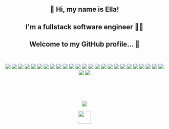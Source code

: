 
<h2 align="center">👋 Hi, my name is Ella!</h2>
<h2 align="center">I'm a fullstack software engineer 👨‍💻</h2>
<h2 align="center">Welcome to my GitHub profile... 👀</h2>
</br>
<p align="center">
<img src="https://img.shields.io/badge/REACT-A81C7D.svg?&style=flat&logo=react&logoColor=white"/>
<img src="https://img.shields.io/badge/ANGULAR-DD0031.svg?&style=flat&logo=angular&logoColor=white"/>
<img src="https://img.shields.io/badge/JAVA-007396.svg?&style=flat&logo=java&logoColor=white"/>
<img src="https://img.shields.io/badge/SPRING-6DB33F.svg?&style=flat&logo=spring&logoColor=white"/>
<img src="https://img.shields.io/badge/HIBERNATE-121011.svg?&style=flat&logo=red-hat&logoColor=white"/>
<img src="https://img.shields.io/badge/HTML5-E34F26.svg?&style=flat&logo=html5&logoColor=white"/>
<img src="https://img.shields.io/badge/CSS3-%231572B6.svg?&style=flat&logo=css3&logoColor=white"/>
<img src="https://img.shields.io/badge/JAVASCRIPT-323330.svg?&style=flat&logo=javascript&logoColor=%23F7DF1E"/>
<img src="https://img.shields.io/badge/TYPESCRIPT-%23007ACC.svg?&style=flat&logo=typescript&logoColor=white"/>
<img src="https://img.shields.io/badge/MOBX-%23121011.svg?&style=flat&logo=mobx&logoColor=white"/>
<img src="https://img.shields.io/badge/GIT-%23F05033.svg?&style=flat&logo=git&logoColor=white"/>
<img src="https://img.shields.io/badge/GITHUB-2C2255.svg?&style=flat&logo=github&logoColor=white"/>
<img src="https://img.shields.io/badge/GITLAB-%23181717.svg?&style=flat&logo=gitlab&logoColor=white"/>
<img src="https://img.shields.io/badge/DOCKER-2496ED.svg?&style=flat&logo=docker&logoColor=white"/>
<img src="https://img.shields.io/badge/POSTGRES-%23316192.svg?&style=flat&logo=postgresql&logoColor=white"/>
<img src="https://img.shields.io/badge/ORACLE-E34F26.svg?&style=flat&logo=oracle&logoColor=white"/>
<img src="https://img.shields.io/badge/DB2-007396.svg?&style=flat&logo=db2&logoColor=white"/>
<img src="https://img.shields.io/badge/SQLITE-003B57.svg?&style=flat&logo=sqlite&logoColor=white"/>
<img src="https://img.shields.io/badge/ANT-A81C7D.svg?&style=flat&logo=apache-ant"/>
<img src="https://img.shields.io/badge/MAVEN-C71A36.svg?&style=flat&logo=apache-maven"/>
<img src="https://img.shields.io/badge/REST-02569B.svg?&style=flat&logo=rest&logoColor=white"/>
<img src="https://img.shields.io/badge/GRAPHQL-E10098.svg?&style=flat&logo=graphql&logoColor=white"/>
<img src="https://img.shields.io/badge/LINUX-FCC624?style=flat-square&logo=linux&logoColor=black"/>
<img src="https://img.shields.io/badge/VSCODE-007ACC.svg?&style=flat&logo=visual-studio-code"/>
<img src="https://img.shields.io/badge/ECLIPSE-2C2255.svg?&style=flat&logo=eclipse"/>
<img src="https://img.shields.io/badge/INTELLIJ-000000.svg?&style=flat&logo=intellij-idea"/>
<img src="https://img.shields.io/badge/SCRUM-6DB33F.svg?&style=flat&logo=ddd&logoColor=white"/>
</p>

</br>
</br>
</br>

<p align="center">  
<a href="https://github.com/EllaMartirosyan/github-readme-stats"> 
<img src="https://github-readme-stats.vercel.app/api?username=EllaMartirosyan&&show_icons=true&theme=radical"/>
</a>
</p>

<p align="center"><img height="40" src="https://raw.githubusercontent.com/innng/innng/master/assets/kyubey.gif"/></p>

